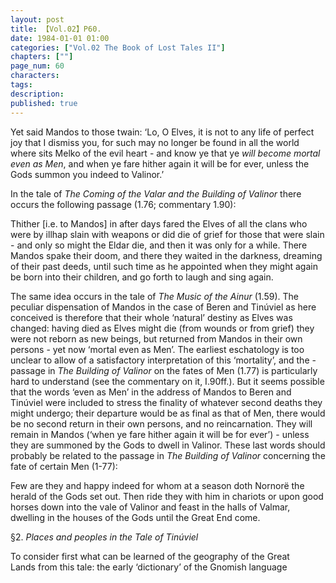 ```yaml
---
layout: post
title: 【Vol.02】P60.
date: 1984-01-01 01:00
categories: ["Vol.02 The Book of Lost Tales II"]
chapters: [""]
page_num: 60
characters: 
tags: 
description: 
published: true
---
```


<p style="text-indent: 0;">
Yet said Mandos to those twain: ‘Lo, O Elves, it is not to any life of perfect joy that I dismiss you, for such may no longer be found in all the world where sits Melko of the evil heart - and know ye that ye <I>will become mortal even as Men</I>, and when ye fare hither again it will be for ever, unless the Gods summon you indeed to Valinor.’
</p>

In the tale of <I>The Coming of the Valar and the Building of Valinor</I> there occurs the following passage (1.76; commentary 1.90):

Thither [i.e. to Mandos] in after days fared the Elves of all the clans who were by illhap slain with weapons or did die of grief for those that were slain - and only so might the Eldar die, and then it was only for a while. There Mandos spake their doom, and there they waited in the darkness, dreaming of their past deeds, until such time as he appointed when they might again be born into their children, and go forth to laugh and sing again.

The same idea occurs in the tale of <I>The Music of the Ainur</I> (1.59). The peculiar dispensation of Mandos in the case of Beren and Tinúviel as here conceived is therefore that their whole ‘natural’ destiny as Elves was changed: having died as Elves might die (from wounds or from grief) they were not reborn as new beings, but returned from Mandos in their own persons - yet now ‘mortal even as Men’. The earliest eschatology is too unclear to allow of a satisfactory interpretation of this ‘mortality’, and the -passage in <I>The Building of Valinor</I> on the fates of Men (1.77) is particularly hard to understand (see the commentary on it, I.90ff.). But it seems possible that the words ‘even as Men’ in the address of Mandos to Beren and Tinúviel were included to stress the finality of whatever second deaths they might undergo; their departure would be as final as that of Men, there would be no second return in their own persons, and no reincarnation. They will remain in Mandos (‘when ye fare hither again it will be for ever’) - unless they are summoned by the Gods to dwell in Valinor. These last words should probably be related to the passage in <I>The Building of Valinor</I> concerning the fate of certain Men (1-77):

Few are they and happy indeed for whom at a season doth Nornorë the herald of the Gods set out. Then ride they with him in chariots or upon good horses down into the vale of Valinor and feast in the halls of Valmar, dwelling in the houses of the Gods until the Great End come.

§2.   <I>Places and peoples in the Tale of Tinúviel</I>

To consider first what can be learned of the geography of the Great<BR>Lands from this tale: the early ‘dictionary’ of the Gnomish language

